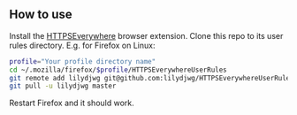 How to use
----

Install the [HTTPSEverywhere](https://www.eff.org/https-everywhere) browser
extension. Clone this repo to its user rules directory. E.g. for Firefox on
Linux:

```sh
profile="Your profile directory name"
cd ~/.mozilla/firefox/$profile/HTTPSEverywhereUserRules
git remote add lilydjwg git@github.com:lilydjwg/HTTPSEverywhereUserRules.git
git pull -u lilydjwg master
```

Restart Firefox and it should work.
